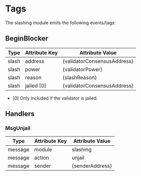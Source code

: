 # Tags

The slashing module emits the following events/tags:

## BeginBlocker

| Type  | Attribute Key | Attribute Value             |
|-------|---------------|-----------------------------|
| slash | address       | {validatorConsensusAddress} |
| slash | power         | {validatorPower}            |
| slash | reason        | {slashReason}               |
| slash | jailed [0]    | {validatorConsensusAddress} |

- [0] Only included if the validator is jailed. 

## Handlers

### MsgUnjail

| Type    | Attribute Key | Attribute Value |
|---------|---------------|-----------------|
| message | module        | slashing        |
| message | action        | unjail          |
| message | sender        | {senderAddress} |
